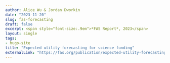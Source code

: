 ```yaml
---
author: Alice Wu & Jordan Dworkin
date: "2023-11-20"
slug: fas-forecasting
draft: false
excerpt: <span style="font-size:.9em">*FAS Report*, 2023</span>
layout: single
tags:
- hugo-site
title: "Expected utility forecasting for science funding"
externalLink: "https://fas.org/publication/expected-utility-forecasting-for-science-funding/"
---
```

